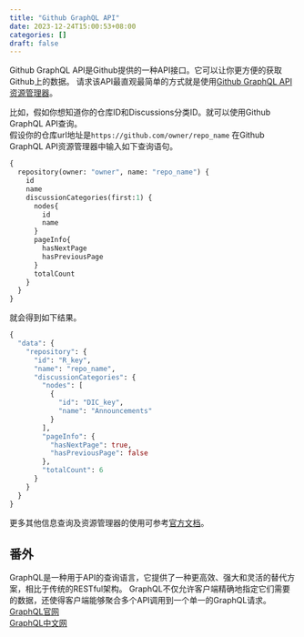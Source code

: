 ```yaml
---
title: "Github GraphQL API"
date: 2023-12-24T15:00:53+08:00
categories: []
draft: false
---
```

Github GraphQL API是Github提供的一种API接口。它可以让你更方便的获取Github上的数据。
请求该API最直观最简单的方式就是使用[Github GraphQL API资源管理器](https://docs.github.com/zh/graphql/overview/explorer)。  

比如，假如你想知道你的仓库ID和Discussions分类ID。就可以使用Github GraphQL API查询。   
假设你的仓库url地址是`https://github.com/owner/repo_name` 在Github GraphQL API资源管理器中输入如下查询语句。  
```GraphQL
{
  repository(owner: "owner", name: "repo_name") {
    id
    name
    discussionCategories(first:1) {
      nodes{
        id
        name
      }
      pageInfo{
        hasNextPage
        hasPreviousPage
      }
      totalCount
    }
  }
}
```  
就会得到如下结果。  
```GraphQL
{
  "data": {
    "repository": {
      "id": "R_key",
      "name": "repo_name",
      "discussionCategories": {
        "nodes": [
          {
            "id": "DIC_key",
            "name": "Announcements"
          }
        ],
        "pageInfo": {
          "hasNextPage": true,
          "hasPreviousPage": false
        },
        "totalCount": 6
      }
    }
  }
}

```
更多其他信息查询及资源管理器的使用可参考[官方文档](https://docs.github.com/zh/graphql/reference/queries)。  
## 番外
GraphQL是一种用于API的查询语言，它提供了一种更高效、强大和灵活的替代方案，相比于传统的RESTful架构。
GraphQL不仅允许客户端精确地指定它们需要的数据，还使得客户端能够聚合多个API调用到一个单一的GraphQL请求。  
[GraphQL官网](https://graphql.org/)  
[GraphQL中文网](https://graphql.cn/)